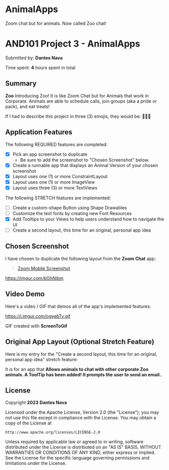 # AnimalApps
Zoom chat but for animals. Now called Zoo chat!

<!-- (This is a comment) INSTRUCTIONS: Go through this page and fill out any **bolded** entries with their correct values.-->

# AND101 Project 3 - AnimalApps

Submitted by: **Dantes Nava**

Time spent: **4** hours spent in total

## Summary

**Zoo** Introducing Zoo! It is like Zoom Chat but for Animals that work in Corporate. Animals are able to schedule calls, join groups (aka a pride or pack), and eat treats!

If I had to describe this project in three (3) emojis, they would be: **🦦🦁🐉**

## Application Features

<!-- (This is a comment) Please be sure to change the [ ] to [x] for any features you completed.  If a feature is not checked [x], you might miss the points for that item! -->

The following REQUIRED features are completed:

- [X] Pick an app screenshot to duplicate
  - Be sure to add the screenshot to "Chosen Screenshot" below.
- [X] Create a runnable app that displays an Animal Version of your chosen screenshot
- [X] Layout uses one (1) or more ConstraintLayout
- [X] Layout uses one (1) or more ImageView
- [X] Layout uses three (3) or more TextViews

The following STRETCH features are implemented:

- [ ] Create a custom-shape Button using Shape Drawables
- [ ] Customize the text fonts by creating new Font Resources
- [X] Add Tooltips to your Views to help users understand how to navigate the UI
- [ ] Create a second layout, this time for an original, personal app idea

## Chosen Screenshot


I have chosen to duplicate the following layout from the **Zoom Chat** app:

<blockquote class="imgur-embed-pub" lang="en" data-id="a/bGhNibm"  ><a href="//imgur.com/a/bGhNibm">Zoom Mobile Screenshot</a></blockquote><script async src="//s.imgur.com/min/embed.js" charset="utf-8"></script>

https://imgur.com/bGhNibm

## Video Demo

Here's a video / GIF that demos all of the app's implemented features:

https://i.imgur.com/ogyebTv.gif

GIF created with **ScreenToGif**

<!-- Recommended tools:
- [Kap](https://getkap.co/) for macOS
- [ScreenToGif](https://www.screentogif.com/) for Windows
- [peek](https://github.com/phw/peek) for Linux. -->

## Original App Layout (Optional Stretch Feature)

Here is my entry for the "Create a second layout, this time for an original, personal app idea" stretch feature:

It is for an app that **Allows animals to chat with other corporate Zoo animals. A ToolTip has been added! It prompts the user to send an email.**.




## License

Copyright **2023** **Dantes Nava**

Licensed under the Apache License, Version 2.0 (the "License");
you may not use this file except in compliance with the License.
You may obtain a copy of the License at

    http://www.apache.org/licenses/LICENSE-2.0

Unless required by applicable law or agreed to in writing, software
distributed under the License is distributed on an "AS IS" BASIS,
WITHOUT WARRANTIES OR CONDITIONS OF ANY KIND, either express or implied.
See the License for the specific language governing permissions and
limitations under the License.
